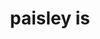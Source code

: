 ---
schema: default
title: paisley is
organization: Renfrewshire Council
notes: >-
    
resources:
  - name: paisley is IMAGE
  - url: >-
      
  - format: IMAGE
license: 
category:

  - paisley is
maintainer: Renfrewshire Council
maintainer_email: someone@example.com
---